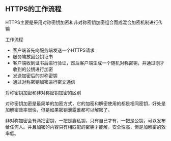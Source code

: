 ## HTTPS的工作流程

HTTPS主要是采用对称密钥加密和非对称密钥加密组合而成混合加密机制进行传输

工作流程

- 客户端首先向服务端发送一个HTTPS请求
- 服务端放回公钥证书
- 客户端收到证书后进行验证，然后客户端生成一个随机对称密钥，并通过刚才收到的公钥进行加密
- 发送加密后的对称密钥
- 通过对称密钥加密进行密文通信



对称密钥加密和非对称密钥加密的区别

对称密钥加密是最简单的加密方式，它的加密和解密使用的都是相同密钥，好处是加解密效率很快，但是如果密钥泄露谁都可以解密了。

非对称加密会有两把密钥，一把是鑫私钥，只有自己才有，一把是公钥，可以发布给任何人。并且加密的内容只有相匹配的密钥才能解。安全性高，但是加解密的效率低。





